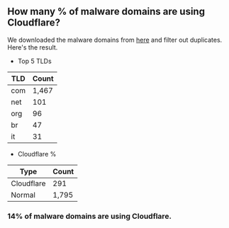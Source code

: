 ## How many % of malware domains are using Cloudflare?


We downloaded the malware domains from [here](https://urlhaus.abuse.ch) and filter out duplicates.
Here's the result.


[//]: # (start replacement)


- Top 5 TLDs

| TLD | Count |
| --- | --- |
| com | 1,467 |
| net | 101 |
| org | 96 |
| br | 47 |
| it | 31 |


- Cloudflare %

| Type | Count |
| --- | --- |
| Cloudflare | 291 |
| Normal | 1,795 |


### 14% of malware domains are using Cloudflare.